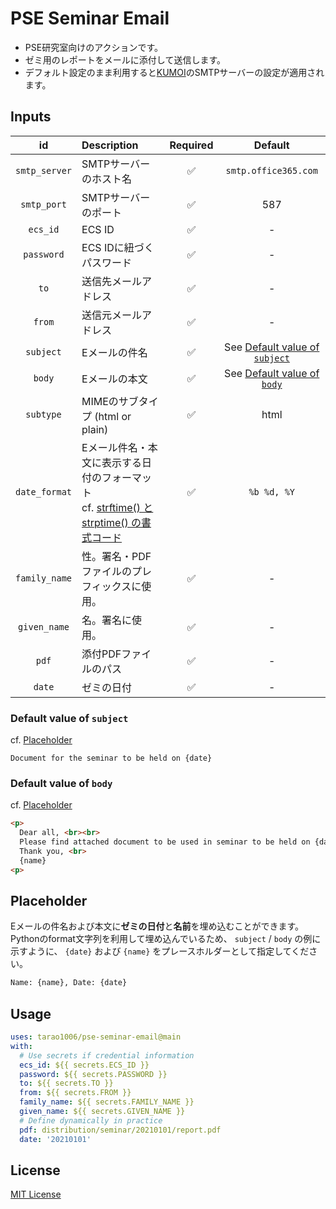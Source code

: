 # PSE Seminar Email

- PSE研究室向けのアクションです。
- ゼミ用のレポートをメールに添付して送信します。
- デフォルト設定のまま利用すると[KUMOI](http://www.iimc.kyoto-u.ac.jp/ja/services/mail/kumoi/use/use.html)のSMTPサーバーの設定が適用されます。

## Inputs

| id | Description | Required | Default |
| :-: | :-- | :-: | :-: |
| `smtp_server` | SMTPサーバーのホスト名 | ✅ | `smtp.office365.com` |
| `smtp_port` | SMTPサーバーのポート | ✅ | 587 |
| `ecs_id` | ECS ID | ✅ | - |
| `password` | ECS IDに紐づくパスワード | ✅ | - |
| `to` | 送信先メールアドレス | ✅ | - |
| `from` | 送信元メールアドレス | ✅ | - |
| `subject` | Eメールの件名 | ✅ | See [Default value of `subject`](#default-value-of-subject) |
| `body` | Eメールの本文 | ✅ | See [Default value of `body`](#default-value-of-body) |
| `subtype` | MIMEのサブタイプ (html or plain) | ✅ | html |
| `date_format` | Eメール件名・本文に表示する日付のフォーマット <br> cf. [strftime() と strptime() の書式コード](https://docs.python.org/ja/3/library/datetime.html#strftime-and-strptime-format-codes) | ✅ | `%b %d, %Y` |
| `family_name` | 性。署名・PDFファイルのプレフィックスに使用。 | ✅ | - |
| `given_name` | 名。署名に使用。 | ✅ | - |
| `pdf` | 添付PDFファイルのパス | ✅ | - |
| `date` | ゼミの日付 | ✅ | - |

### Default value of `subject`

cf. [Placeholder](#placeholder)

``` text
Document for the seminar to be held on {date}
```

### Default value of `body`

cf. [Placeholder](#placeholder)

```html
<p>
  Dear all, <br><br>
  Please find attached document to be used in seminar to be held on {date}. <br><br>
  Thank you, <br>
  {name}
<p>
```

## Placeholder

Eメールの件名および本文に**ゼミの日付**と**名前**を埋め込むことができます。
Pythonのformat文字列を利用して埋め込んでいるため、 `subject` / `body` の例に示すように、
`{date}` および `{name}` をプレースホルダーとして指定してください。

```html
Name: {name}, Date: {date}
```

## Usage

```yaml
uses: tarao1006/pse-seminar-email@main
with:
  # Use secrets if credential information
  ecs_id: ${{ secrets.ECS_ID }}
  password: ${{ secrets.PASSWORD }}
  to: ${{ secrets.TO }}
  from: ${{ secrets.FROM }}
  family_name: ${{ secrets.FAMILY_NAME }}
  given_name: ${{ secrets.GIVEN_NAME }}
  # Define dynamically in practice
  pdf: distribution/seminar/20210101/report.pdf
  date: '20210101'
```

## License

[MIT License](LICENSE)
